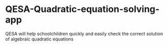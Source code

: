 # QESA-Quadratic-equation-solving-app
QESA will help schoolchildren quickly and easily check the correct solution of algebraic quadratic equations

